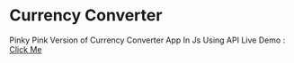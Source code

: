 # Currency Converter
Pinky Pink Version of Currency Converter App In Js Using API
Live Demo : [Click Me](https://zarwin.github.io/currency-converter/)
